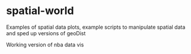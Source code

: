 # spatial-world 
Examples of spatial data plots, example scripts to manipulate spatial data and sped up versions of geoDist

Working version of nba data vis 
